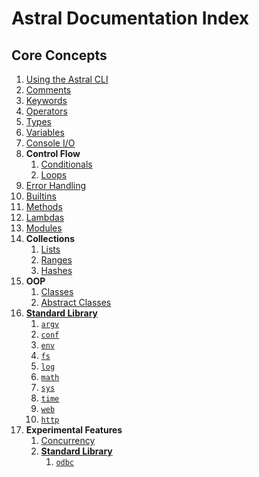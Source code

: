 # Astral Documentation Index

## Core Concepts
1. [Using the Astral CLI](cli.md)
2. [Comments](comments.md)
3. [Keywords](keywords.md)
4. [Operators](operators.md)
5. [Types](types.md)
6. [Variables](variables.md)
7. [Console I/O](console_io.md)
8. **Control Flow**
    1. [Conditionals](conditionals.md)
    2. [Loops](loops.md)
9. [Error Handling](error_handling.md)
10. [Builtins](builtins.md)
11. [Methods](methods.md)
12. [Lambdas](lambdas.md)
13. [Modules](modules.md)
14. **Collections**
    1. [Lists](lists.md)
    2. [Ranges](ranges.md)
    3. [Hashes](hashes.md)
15. **OOP**
    1. [Classes](classes.md)
    2. [Abstract Classes](abstract_classes.md)
16. [**Standard Library**](standard_library.md)
    1. [`argv`](lib/argv.md)
    2. [`conf`](lib/conf.md)
    3. [`env`](lib/env.md)
    4. [`fs`](lib/fs.md)
    5. [`log`](lib/log.md)
    6. [`math`](lib/math.md)
    7. [`sys`](lib/sys.md)
    8. [`time`](lib/time.md)
    9. [`web`](lib/web.md)
    10. [`http`](lib/http.md)
17. **Experimental Features**
    1. [Concurrency](concurrency.md)
    2. [**Standard Library**](standard_library.md)
        1. [`odbc`](lib/experimental/odbc.md)
